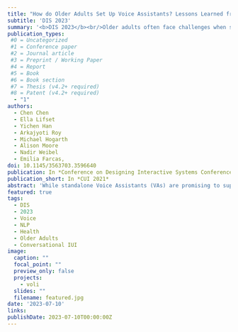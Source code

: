 ```yaml
---
title: "How do Older Adults Set Up Voice Assistants? Lessons Learned from a Deployment Experience for Older Adults to Set Up Standalone Voice Assistants"
subtitle: 'DIS 2023'
summary: '<b>DIS 2023</b><br/>Older adults often face challenges when setting up voice assistants independently, especially without help from family or technicians. Through a within-subject study using both the Echo Dot and Echo Show, key barriers and supports were identified. The built-in screen and printed instructions proved helpful, with design insights highlighting how interface design and physical form factor can better promote autonomy in setup and use.'
publication_types:
 #0 = Uncategorized
 #1 = Conference paper
 #2 = Journal article
 #3 = Preprint / Working Paper
 #4 = Report
 #5 = Book
 #6 = Book section
 #7 = Thesis (v4.2+ required)
 #8 = Patent (v4.2+ required)
  - "1"
authors:
  - Chen Chen
  - Ella Lifset
  - Yichen Han
  - Arkajyoti Roy
  - Michael Hogarth
  - Alison Moore
  - Nadir Weibel
  - Emilia Farcas,
doi: 10.1145/3563703.3596640
publication: In *Conference on Designing Interactive Systems Conference 2023 (DIS 2021)*
publication_short: In *CUI 2021*
abstract: 'While standalone Voice Assistants (VAs) are promising to support older adults’ daily routine and wellbeing management, onboarding and setting up these devices can be challenging. Although some older adults choose to seek assistance from technicians and adult children, easy set up processes that facilitate independent use are still critical, especially for those who do not have access to external resources. We aim to understand the older adults’ experience while setting up commercially available voice-only and voice-first screen-based VAs. Rooted in participants observations and semi-structured interviews, we designed a within-subject study with 10 older adults using Amazon Echo Dot and Echo Show. We identified the values of the built-in touchscreen and the instruction documents, as well as the impact of form factors, and outline important directions to support older adult independence with VAs.'
featured: true
tags:
  - DIS
  - 2023
  - Voice
  - NLP
  - Health
  - Older Adults
  - Conversational IUI
image:
  caption: ""
  focal_point: ""
  preview_only: false
  projects:
    - voli
  slides: ""
  filename: featured.jpg
date: '2023-07-10'
links:
publishDate: 2023-07-10T00:00:00Z
---
```


